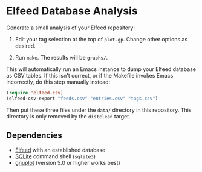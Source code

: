 # Elfeed Database Analysis

Generate a small analysis of your Elfeed repository:

1. Edit your tag selection at the top of `plot.gp`. Change other
   options as desired.

2. Run `make`. The results will be `graphs/`.

This will automatically run an Emacs instance to dump your Elfeed
database as CSV tables. If this isn't correct, or if the Makefile
invokes Emacs incorrectly, do this step manually instead:

~~~cl
(require 'elfeed-csv)
(elfeed-csv-export "feeds.csv" "entries.csv" "tags.csv")
~~~

Then put these three files under the `data/` directory in this
repository. This directory is only removed by the `distclean` target.

## Dependencies

* [Elfeed](https://github.com/skeeto/elfeed) with an established database
* [SQLite](https://sqlite.org/) command shell (`sqlite3`)
* [gnuplot](http://gnuplot.info/) (version 5.0 or higher works best)
